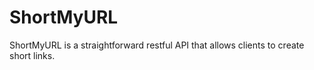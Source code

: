 # ShortMyURL
ShortMyURL is a  straightforward restful API that allows clients to create short links.
